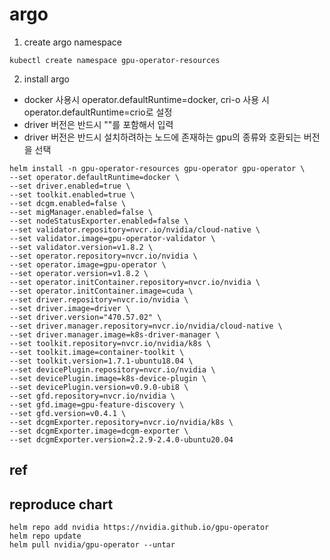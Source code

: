 # argo

1. create argo namespace
```
kubectl create namespace gpu-operator-resources
```

2. install argo
- docker 사용시 operator.defaultRuntime=docker, cri-o 사용 시 operator.defaultRuntime=crio로 설정
- driver 버전은 반드시 ""를 포함해서 입력
- driver 버전은 반드시 설치하려하는 노드에 존재하는 gpu의 종류와 호환되는 버전을 선택

```
helm install -n gpu-operator-resources gpu-operator gpu-operator \
--set operator.defaultRuntime=docker \
--set driver.enabled=true \
--set toolkit.enabled=true \
--set dcgm.enabled=false \
--set migManager.enabled=false \
--set nodeStatusExporter.enabled=false \
--set validator.repository=nvcr.io/nvidia/cloud-native \
--set validator.image=gpu-operator-validator \
--set validator.version=v1.8.2 \
--set operator.repository=nvcr.io/nvidia \
--set operator.image=gpu-operator \
--set operator.version=v1.8.2 \
--set operator.initContainer.repository=nvcr.io/nvidia \
--set operator.initContainer.image=cuda \
--set driver.repository=nvcr.io/nvidia \
--set driver.image=driver \
--set driver.version="470.57.02" \
--set driver.manager.repository=nvcr.io/nvidia/cloud-native \
--set driver.manager.image=k8s-driver-manager \
--set toolkit.repository=nvcr.io/nvidia/k8s \
--set toolkit.image=container-toolkit \
--set toolkit.version=1.7.1-ubuntu18.04 \
--set devicePlugin.repository=nvcr.io/nvidia \
--set devicePlugin.image=k8s-device-plugin \
--set devicePlugin.version=v0.9.0-ubi8 \
--set gfd.repository=nvcr.io/nvidia \
--set gfd.image=gpu-feature-discovery \
--set gfd.version=v0.4.1 \
--set dcgmExporter.repository=nvcr.io/nvidia/k8s \
--set dcgmExporter.image=dcgm-exporter \
--set dcgmExporter.version=2.2.9-2.4.0-ubuntu20.04
```

## ref

## reproduce chart
```
helm repo add nvidia https://nvidia.github.io/gpu-operator
helm repo update
helm pull nvidia/gpu-operator --untar
```
